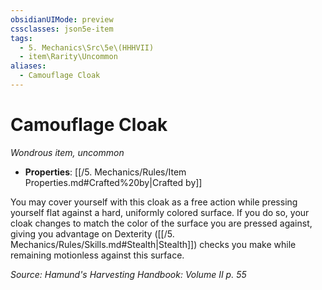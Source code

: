 ```yaml
---
obsidianUIMode: preview
cssclasses: json5e-item
tags:
  - 5. Mechanics\Src\5e\(HHHVII)
  - item\Rarity\Uncommon
aliases:
  - Camouflage Cloak
---
```

# Camouflage Cloak
*Wondrous item, uncommon*  

- **Properties**: [[/5. Mechanics/Rules/Item Properties.md#Crafted%20by\|Crafted by]]

You may cover yourself with this cloak as a free action while pressing yourself flat against a hard, uniformly colored surface. If you do so, your cloak changes to match the color of the surface you are pressed against, giving you advantage on Dexterity ([[/5. Mechanics/Rules/Skills.md#Stealth\|Stealth]]) checks you make while remaining motionless against this surface.

*Source: Hamund's Harvesting Handbook: Volume II p. 55*
